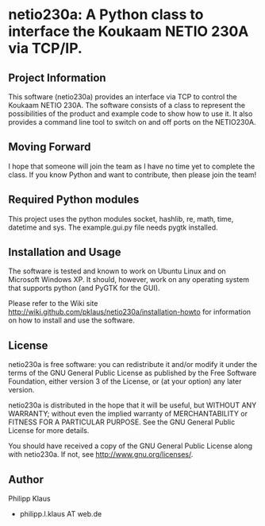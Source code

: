 # netio230a: A Python class to interface the Koukaam NETIO 230A via TCP/IP.

## Project Information

This software (netio230a) provides an interface via TCP to control 
the Koukaam NETIO 230A.
The software consists of a class to represent the possibilities of 
the product and example code to show how to use it.
It also provides a command line tool to switch on and off ports on the NETIO230A.

## Moving Forward

I hope that someone will join the team as I have no time yet to complete
the class. If you know Python and want to contribute, then please join the team!

## Required Python modules

This project uses the python modules socket, hashlib, re, math, time, datetime and sys.
The example.gui.py file needs pygtk installed.

## Installation and Usage

The software is tested and known to work on Ubuntu Linux and on Microsoft Windows XP.
It should, however, work on any operating system that supports python (and PyGTK for the GUI).

Please refer to the Wiki site http://wiki.github.com/pklaus/netio230a/installation-howto
for information on how to install and use the software.

## License

   netio230a is free software: you can redistribute it and/or modify
   it under the terms of the GNU General Public License as published by
   the Free Software Foundation, either version 3 of the License, or
   (at your option) any later version.

   netio230a is distributed in the hope that it will be useful,
   but WITHOUT ANY WARRANTY; without even the implied warranty of
   MERCHANTABILITY or FITNESS FOR A PARTICULAR PURPOSE.  See the
   GNU General Public License for more details.

   You should have received a copy of the GNU General Public License
   along with netio230a.  If not, see <http://www.gnu.org/licenses/>.

## Author

Philipp Klaus 

* philipp.l.klaus AT web.de



